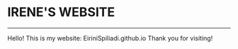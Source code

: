 # IRENE'S WEBSITE
---------------------------------------------------------
Hello! This is my website: EiriniSpiliadi.github.io 
Thank you for visiting! 
